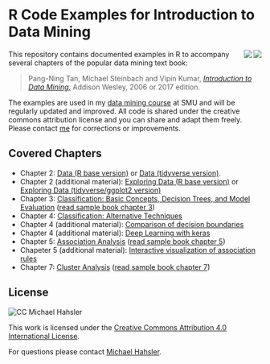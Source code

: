 
# R Code Examples for Introduction to Data Mining

<img src="book_small_e2.jpg" align="right">
<img src="book_small.jpg" align="right">

This repository contains documented examples in R to accompany several chapters of the popular data mining text book:

> Pang-Ning Tan, Michael Steinbach and Vipin Kumar, 
[_Introduction to Data Mining,_](http://www-users.cs.umn.edu/~kumar/dmbook) Addison Wesley, 2006 or 2017 edition.



The examples are used in my [data mining course](http://michael.hahsler.net/SMU/EMIS7332) at SMU and will be regularly updated and improved. 
All code is shared under the creative commons attribution license and you can
share and adapt them freely. Please contact [me](http://michael.hahsler.net) 
for corrections or improvements. 


## Covered Chapters

* Chapter 2: [Data (R base version)](https://rawgit.com/mhahsler/Introduction_to_Data_Mining_R_Examples/master/chap2.html)
 or [Data (tidyverse version)](https://rawgit.com/mhahsler/Introduction_to_Data_Mining_R_Examples/master/chap2_tidyverse.html).
* Chapter 2 (additional material): [Exploring Data  (R base version)](https://rawgit.com/mhahsler/Introduction_to_Data_Mining_R_Examples/master/chap2_exploring.html)
or [Exploring Data  (tidyverse/ggplot2 version)](https://rawgit.com/mhahsler/Introduction_to_Data_Mining_R_Examples/master/chap2_exploring_ggplot2.html)
* Chapter 3: [Classification: Basic Concepts, Decision Trees, and Model Evaluation](https://rawgit.com/mhahsler/Introduction_to_Data_Mining_R_Examples/master/chap3.html)
([read sample book chapter 3](https://www-users.cs.umn.edu/~kumar001/dmbook/ch3_classification.pdf))
* Chapter 4: [Classification: Alternative Techniques](https://rawgit.com/mhahsler/Introduction_to_Data_Mining_R_Examples/master/chap4.html) 
* Chapter 4 (additional material): [Comparison of decision boundaries](https://rawgit.com/mhahsler/Introduction_to_Data_Mining_R_Examples/master/chap4_decisionboundary.html)
* Chapter 4 (additional material): [Deep Learning with keras](https://rawgit.com/mhahsler/Introduction_to_Data_Mining_R_Examples/master/chap4_keras.html)
* Chapter 5: [Association Analysis](https://rawgit.com/mhahsler/Introduction_to_Data_Mining_R_Examples/master/chap5.html) 
([read sample book chapter 5](https://www-users.cs.umn.edu/~kumar001/dmbook/ch5_association_analysis.pdf))
* Chapeter 5 (additional material): [Interactive visualization of association rules](https://rawgit.com/mhahsler/Introduction_to_Data_Mining_R_Examples/master/chap5_interactive.html)
* Chapter 7: [Cluster Analysis](https://rawgit.com/mhahsler/Introduction_to_Data_Mining_R_Examples/master/chap7.html)
([read sample book chapter 7](https://www-users.cs.umn.edu/~kumar001/dmbook/ch7_clustering.pdf))


## License
![CC](https://i.creativecommons.org/l/by/4.0/88x31.png) Michael Hahsler

 This work is licensed under the
 [Creative Commons Attribution 4.0 International License](http://creativecommons.org/licenses/by/4.0/). 
 
 For questions please contact
 [Michael Hahsler](http://michael.hahsler.net).
